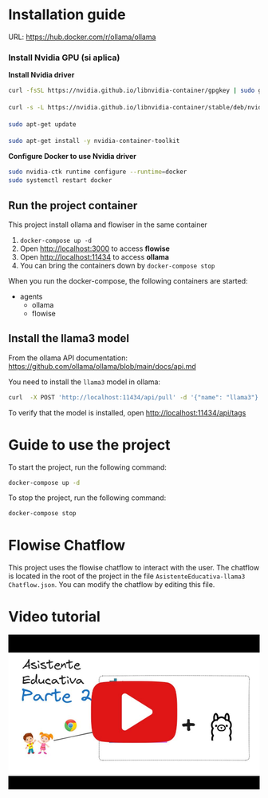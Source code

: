 # Installation guide

URL:
https://hub.docker.com/r/ollama/ollama

### Install Nvidia GPU (si aplica)

**Install Nvidia driver**

```bash
curl -fsSL https://nvidia.github.io/libnvidia-container/gpgkey | sudo gpg --dearmor -o /usr/share/keyrings/nvidia-container-toolkit-keyring.gpg

curl -s -L https://nvidia.github.io/libnvidia-container/stable/deb/nvidia-container-toolkit.list | sed 's#deb https://#deb [signed-by=/usr/share/keyrings/nvidia-container-toolkit-keyring.gpg] https://#g' | sudo tee /etc/apt/sources.list.d/nvidia-container-toolkit.list

sudo apt-get update

sudo apt-get install -y nvidia-container-toolkit
```

**Configure Docker to use Nvidia driver**

```bash
sudo nvidia-ctk runtime configure --runtime=docker
sudo systemctl restart docker
```

## Run the project container

This project install ollama and flowiser in the same container

1. `docker-compose up -d`
2. Open [http://localhost:3000](http://localhost:3000) to access **flowise**
3. Open [http://localhost:11434](http://localhost:11434) to access **ollama**
4. You can bring the containers down by `docker-compose stop`

When you run the docker-compose, the following containers are started:

-   agents
    -   ollama
    -   flowise

## Install the llama3 model

From the ollama API documentation:
https://github.com/ollama/ollama/blob/main/docs/api.md

You need to install the `llama3` model in ollama:

```bash
curl  -X POST 'http://localhost:11434/api/pull' -d '{"name": "llama3"}'
```

To verify that the model is installed, open [http://localhost:11434/api/tags](http://localhost:11434/api/tags)

# Guide to use the project

To start the project, run the following command:

```bash
docker-compose up -d
```

To stop the project, run the following command:

```bash
docker-compose stop
```

# Flowise Chatflow

This project uses the flowise chatflow to interact with the user. The chatflow is located in the root of the project in the file `AsistenteEducativa-llama3 Chatflow.json`. You can modify the chatflow by editing this file.

# Video tutorial

<!-- URL: https://www.youtube.com/watch?v=F2ESy4P3pFA  -->
<!-- video bg: video-img-github.jpg -->

[![Watch the video](video-img-github.jpg)](https://www.youtube.com/watch?v=F2ESy4P3pFA)
